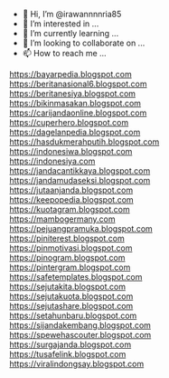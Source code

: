 - 👋 Hi, I’m @irawannnnria85
- 👀 I’m interested in ...
- 🌱 I’m currently learning ...
- 💞️ I’m looking to collaborate on ...
- 📫 How to reach me ...

<!---
irawannnnria85/irawannnnria85 is a ✨ special ✨ repository because its `README.md` (this file) appears on your GitHub profile.
You can click the Preview link to take a look at your changes.
--->

https://bayarpedia.blogspot.com  
https://beritanasional6.blogspot.com  
https://beritanesiya.blogspot.com  
https://bikinmasakan.blogspot.com  
https://carijandaonline.blogspot.com  
https://cuperhero.blogspot.com  
https://dagelanpedia.blogspot.com  
https://hasdukmerahputih.blogspot.com  
https://indonesiwa.blogspot.com  
https://indonesiya.com  
https://jandacantikkaya.blogspot.com  
https://jandamudaseksi.blogspot.com  
https://jutaanjanda.blogspot.com  
https://keepopedia.blogspot.com  
https://kuotagram.blogspot.com  
https://mambogermany.com  
https://pejuangpramuka.blogspot.com  
https://piniterest.blogspot.com  
https://pinmotivasi.blogspot.com  
https://pinogram.blogspot.com  
https://pintergram.blogspot.com  
https://safetemplates.blogspot.com  
https://sejutakita.blogspot.com  
https://sejutakuota.blogspot.com  
https://sejutashare.blogspot.com  
https://setahunbaru.blogspot.com  
https://sijandakembang.blogspot.com  
https://spewehascouter.blogspot.com  
https://surgajanda.blogspot.com  
https://tusafelink.blogspot.com  
https://viralindongsay.blogspot.com  
